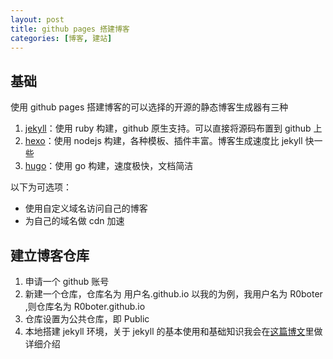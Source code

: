 ```yaml
---
layout: post
title: github pages 搭建博客
categories: [博客, 建站]
---
```


## 基础

使用 github pages 搭建博客的可以选择的开源的静态博客生成器有三种

1. [jekyll](http://jekyllcn.com/)：使用 ruby 构建，github 原生支持。可以直接将源码布置到 github 上
2. [hexo](https://hexo.io/)：使用 nodejs 构建，各种模板、插件丰富。博客生成速度比 jekyll 快一些
3. [hugo](https://gohugo.io)：使用 go 构建，速度极快，文档简洁

以下为可选项：

- 使用自定义域名访问自己的博客
- 为自己的域名做 cdn 加速

## 建立博客仓库

1. 申请一个 github 账号
2. 新建一个仓库，仓库名为 用户名.github.io 以我的为例，我用户名为 R0boter ,则仓库名为 R0boter.github.io
3. 仓库设置为公共仓库，即 Public
4. 本地搭建 jekyll 环境，关于 jekyll 的基本使用和基础知识我会在[这篇博文](./2020-08-12-jekyll-github官方静态网页生成器)里做详细介绍

